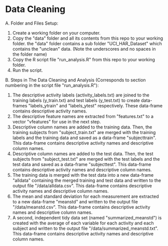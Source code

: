 # Data Cleaning


A. Folder and Files Setup:

1.	Create a working folder on your computer.
2.	Copy the "data" folder and all its contents from this repo to your working folder. the "data" folder contains a sub folder "UCI_HAR_Dataset" which contains the "unclean" data. (Note the underscores and no spaces in the folder name) 
3.	Copy the R script file "run_analysis.R" from this repo to your working folder.
4.	Run the script. 



B. Steps in The Data Cleaning and Analysis (Corresponds to section numbering in the script file "run_analysis.R"):

1.	The descriptive activity labels (activity_labels.txt) are joined to the training labels (y_train.txt) and test labels (y_test.txt) to create data-frames "labels_ytrain" and "labels_ytest" respectively.  These data-frame contains descriptive activity names.
2.	The descriptive feature names are extracted from "features.txt" to a vector "vfeatures" for use in the next step. 
3.	Descriptive column names are added to the training data. Then, the training subjects from "subject_train.txt" are merged with the training labels and the training data and saved as a data-frame "subjecttrain".  This data-frame contains descriptive activity names and descriptive column names. 
4.	Descriptive column names are added to the test data. Then, the test subjects from "subject_test.txt" are merged with the test labels and the test data and saved as a data-frame "subjecttest".  This data-frame contains descriptive activity names and descriptive column names.
5.	The training data is merged with the test data into a new data-frame "alldata" containing the merged training and test data and written to the output file "/data/alldata.csv".  This data-frame contains descriptive activity names and descriptive column names.
6.	The mean and standard deviation for each measurement are extracted to a new data-frame "meanstd" and written to the output file "/data/meanstd.csv".  This data-frame contains descriptive activity names and descriptive column names.
7.	A second, independent tidy data set (named "summarized_meanstd") is created with the average of each variable for each activity and each subject and written to the output file "/data/summarized_meanstd.txt".  This data-frame contains descriptive activity names and descriptive column names.
